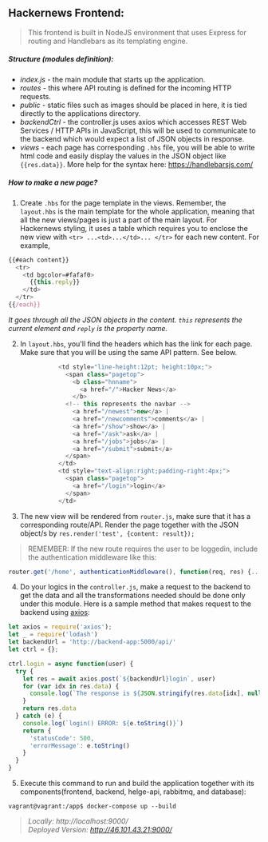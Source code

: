 ## Hackernews Frontend:
> This frontend is built in NodeJS environment that uses Express for routing and Handlebars as its templating engine.

##### Structure (modules definition):
- _index.js_ - the main module  that starts up the application.
- _routes_ - this where API routing is defined for the incoming HTTP requests.
- _public_ - static files such as images should be placed in here, it is tied directly to the applications directory.
- _backendCtrl_ - the controller.js uses axios which accesses REST Web Services / HTTP APIs in JavaScript, this will be used to communicate to the backend which would expect a list of JSON objects in response.
- _views_ - each page has corresponding `.hbs` file, you will be able to write html code and easily display the values in the JSON object like `{{res.data}}`. More help for the syntax here: https://handlebarsjs.com/

##### How to make a new page?
1. Create `.hbs` for the page template in the views. Remember, the `layout.hbs` is the main template for the whole application, meaning that all the new views/pages is just a part of the main layout. For Hackernews styling, it uses a table which requires you to enclose the new view with `<tr> ...<td>...</td>... </tr>` for each new content. For example,
```javascript
{{#each content}}
  <tr>
    <td bgcolor=#fafaf0>
      {{this.reply}}
    </td>
  </tr>
{{/each}}
```
_It goes through all the JSON objects in the content. `this` represents the current element and `reply` is the property name._

2. In `layout.hbs`, you'll find the headers which has the link for each page. Make sure that you will be using the same API pattern. See below.
```javascript
              <td style="line-height:12pt; height:10px;">
                <span class="pagetop">
                  <b class="hnname">
                    <a href="/">Hacker News</a>
                  </b>
                <!-- this represents the navbar -->
                  <a href="/newest">new</a> |
                  <a href="/newcomments">comments</a> |
                  <a href="/show">show</a> |
                  <a href="/ask">ask</a> |
                  <a href="/jobs">jobs</a> |
                  <a href="/submit">submit</a>
                </span>
              </td>
              <td style="text-align:right;padding-right:4px;">
                <span class="pagetop">
                  <a href="/login">login</a>
                </span>
              </td>
```

3. The new view will be rendered from `router.js`, make sure that it has a corresponding route/API. Render the page together with the JSON object/s by `res.render('test', {content: result});`

> REMEMBER: If the new route requires the user to be loggedin, include the authentication middleware like this:

```javascript
router.get('/home', authenticationMiddleware(), function(req, res) {...
```

4. Do your logics in the `controller.js`, make a request to the backend to get the data and all the transformations needed should be done only under this module. Here is a sample method that makes request to the backend using [axios](https://www.npmjs.com/package/axios):

```JavaScript
let axios = require('axios');
let _ = require('lodash')
let backendUrl = 'http://backend-app:5000/api/'
let ctrl = {};

ctrl.login = async function(user) {
  try {
    let res = await axios.post(`${backendUrl}login`, user)
    for (var idx in res.data) {
      console.log(`The response is ${JSON.stringify(res.data[idx], null, 2)}`)
    }
    return res.data
  } catch (e) {
    console.log(`login() ERROR: ${e.toString()}`)
    return {
      'statusCode': 500,
      'errorMessage': e.toString()
    }
  }
}
```

5. Execute this command to run and build the application together with its components(frontend, backend, helge-api, rabbitmq, and database):

```
vagrant@vagrant:/app$ docker-compose up --build
```

> _Locally: http://localhost:9000/_ <br>
_Deployed Version: http://46.101.43.21:9000/_
